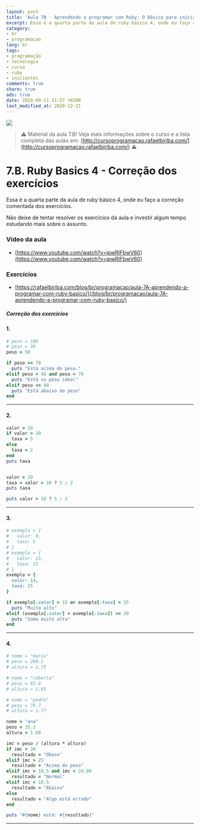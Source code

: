 ```yaml
---
layout: post
title: 'Aula 7B - Aprendendo a programar com Ruby: O Básico para iniciantes'
excerpt: Essa é a quarta parte da aula de ruby básico 4, onde eu faço a correção comentada dos exercícios. Este é o material da aula 7B do curso aprendendo a programar com ruby, o básico para iniciantes. Nunca é tarde para começar a programar! Eu criei um curso gratuito, fácil e didático voltado para iniciantes. Confira mais informações aqui nessa publicação.
category:
- br
- programacao
lang: br
tags:
- programação
- tecnologia
- curso
- ruby
- iniciantes
comments: true
share: true
ads: true
date: 2020-09-11 11:57 +0200
last_modified_at: 2020-12-21
---
```

![](/blog/images/curso_ruby_basico/banner-curso-ruby-7B.jpg)

> :warning: Material da aula 7.B! Veja mais informações sobre o curso e a lista completa das aulas em: [http://cursoprogramacao.rafaelbiriba.com/](http://cursoprogramacao.rafaelbiriba.com/) :warning:

# 7.B. Ruby Basics 4 - Correção dos exercícios

Essa é a quarta parte da aula de ruby básico 4, onde eu faço a correção comentada dos exercícios.

Não deixe de tentar resolver os exercícios da aula e investir algum tempo estudando mais sobre o assunto.

### Vídeo da aula

- [https://www.youtube.com/watch?v=jpwRIFbwV60](https://www.youtube.com/watch?v=jpwRIFbwV60)

### Exercícios

- [https://rafaelbiriba.com/blog/br/programacao/aula-7A-aprendendo-a-programar-com-ruby-basico/](/blog/br/programacao/aula-7A-aprendendo-a-programar-com-ruby-basico/)

##### Correção dos exercícios

#### 1.

```ruby
# peso = 100
# peso = 30
peso = 50

if peso >= 70
  puts "Está acima do peso."
elsif peso > 40 and peso < 70
  puts "Está no peso ideal"
elsif peso <= 40
  puts "Está abaixo do peso"
end
```

---

#### 2.

```ruby
valor = 10
if valor > 10
  taxa = 5
else
  taxa = 2
end
puts taxa


valor = 10
taxa = valor > 10 ? 5 : 2
puts taxa

puts valor > 10 ? 5 : 2
```

---

#### 3.

```ruby
# exemplo = {
#   valor: 9,
#   taxa: 5
# }
# exemplo = {
#   valor: 15,
#   taxa: 15
# }
exemplo = {
  valor: 14,
  taxa: 25
}

if exemplo[:valor] > 15 or exemplo[:taxa] > 15
  puts "Muito alto"
elsif (exemplo[:valor] + exemplo[:taxa]) >= 30
  puts "Soma muito alta"
end
```

---

#### 4.

```ruby
# nome = "mario"
# peso = 200.2
# altura = 1.75

# nome = "roberta"
# peso = 65.6
# altura = 1.65

# nome = "pedro"
# peso = 79.7
# altura = 1.77

nome = "ana"
peso = 35.3
altura = 1.60

imc = peso / (altura * altura)
if imc > 30
  resultado = "Obeso"
elsif imc > 25
  resultado = "Acima do peso"
elsif imc > 18.5 and imc < 24.99
  resultado = "Normal"
elsif imc < 18.5
  resultado = "Abaixo"
else
  resultado = "Algo está errado"
end

puts "#{nome} está: #{resultado}"
```

---
